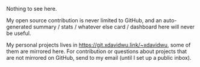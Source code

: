 Nothing to see here.

My open source contribution is never limited to GitHub, and an auto-generated summary / stats / whatever else card / dashboard here will never be useful.

My personal projects lives in https://git.xdavidwu.link/~xdavidwu, some of them are mirrored here. For contribution or questions about projects that are not mirrored on GitHub, send to my email (until I set up a public inbox).
